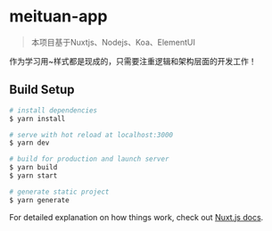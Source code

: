 # meituan-app

>本项目基于Nuxtjs、Nodejs、Koa、ElementUI

作为学习用~样式都是现成的，只需要注重逻辑和架构层面的开发工作！

## Build Setup

```bash
# install dependencies
$ yarn install

# serve with hot reload at localhost:3000
$ yarn dev

# build for production and launch server
$ yarn build
$ yarn start

# generate static project
$ yarn generate
```

For detailed explanation on how things work, check out [Nuxt.js docs](https://nuxtjs.org).

